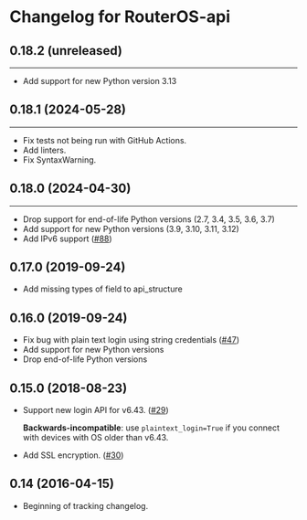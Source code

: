 Changelog for RouterOS-api
==========================

## 0.18.2 (unreleased)
----------------------

- Add support for new Python version 3.13


## 0.18.1 (2024-05-28)
----------------------

- Fix tests not being run with GitHub Actions.
- Add linters.
- Fix SyntaxWarning.


## 0.18.0 (2024-04-30)
-------------------

- Drop support for end-of-life Python versions (2.7, 3.4, 3.5, 3.6, 3.7)
- Add support for new Python versions (3.9, 3.10, 3.11, 3.12)
- Add IPv6 support ([#88](https://github.com/socialwifi/RouterOS-api/pull/88))


0.17.0 (2019-09-24)
-------------------

- Add missing types of field to api_structure


0.16.0 (2019-09-24)
-------------------

- Fix bug with plain text login using string credentials ([#47](https://github.com/socialwifi/RouterOS-api/issues/47))
- Add support for new Python versions
- Drop end-of-life Python versions


0.15.0 (2018-08-23)
-------------------

- Support new login API for v6.43. ([#29](https://github.com/socialwifi/RouterOS-api/issues/29))
  
  **Backwards-incompatible**: use `plaintext_login=True` if you connect with devices with OS older than v6.43.

- Add SSL encryption. ([#30](https://github.com/socialwifi/RouterOS-api/issues/30))


0.14 (2016-04-15)
------------------

- Beginning of tracking changelog.

